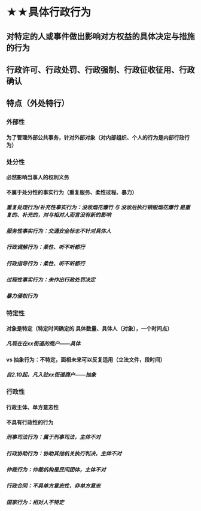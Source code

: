 # ★★具体行政行为
## 对特定的人或事件做出影响对方权益的具体决定与措施的行为
## 行政许可、行政处罚、行政强制、行政征收征用、行政确认
## 特点（外处特行）
### 外部性
#### 为了管理外部公共事务，针对外部对象（对内部组织、个人的行为是内部行政行为）
### 处分性
#### 必然影响当事人的权利义务
#### 不属于处分性的事实行为（重复服务、柔性过程、暴力）
##### 重复处理行为/补充性事实行为：没收烟花爆竹 与 没收后执行销毁烟花爆竹 是重复的、补充的，对与相对人而言没有新的影响
##### 服务性事实行为：交通安全标志不针对具体人
##### 行政调解行为：柔性、听不听都行
##### 行政指导行为：柔性、听不听都行
##### 过程性事实行为：未作出行政处罚决定
##### 暴力侵权行为
### 特定性
#### 对象是特定（特定时间确定的 具体数量、具体人（对象），一个时间点）
#####  凡现在在xx街道的商户——具体
#### vs 抽象行为：不特定，面相未来可以反复适用（立法文件，段时间）
##### 自2.10起，凡入驻xx街道商户——抽象

### 行政性
#### 行政主体、单方意志性
#### 不具有行政性的行为
##### 刑事司法行为：属于刑事司法，主体不对
##### 行政协助行为：协助其他机关执行判决，主体不对
##### 仲裁行为：仲裁机构是民间团体，主体不对
##### 行政合同：不具单方意志性，非单方意志
##### 国家行为：相对人不特定
